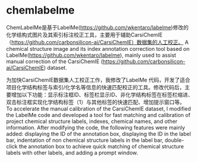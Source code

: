 # chemlabelme
ChemLabelMe是基于LabelMe(https://github.com/wkentaro/labelme)修改的化学结构式图片及其索引标注校正工具，主要用于辅助CarsiChemIE（https://github.com/carbonsilicon-ai/CarsiChemIE）数据集的人工校正。
A chemical structure image and its index annotation correction tool based on LabelMe(https://github.com/wkentaro/labelme), mainly used to assist manual correction of the CarsiChemIE (https://github.com/carbonsilicon-ai/CarsiChemIE) dataset.   

为加快CarsiChemIE数据集人工校正工作，我修改了LabelMe 代码，开发了适合项目化学结构标签与索引/化学名等信息的快速匹配校正的工具。修改代码后，主要增加以下功能：显示标注框ID、标签栏显示ID、非化学结构标签在标签栏缩进、双击标注框实现化学结构标签（1）与其他标签的快速匹配、增加提示窗口等。   
To accelerate the manual calibration of the CarsiChemIE dataset, I modified the LabelMe code and developed a tool for fast matching and calibration of project chemical structure labels, indexes, chemical names, and other information. After modifying the code, the following features were mainly added: displaying the ID of the annotation box, displaying the ID in the label bar, indentation of non chemical structure labels in the label bar, double-click the annotation box to achieve quick matching of chemical structure labels with other labels, and adding a prompt window.  

